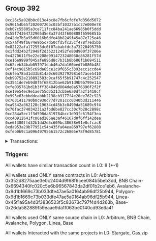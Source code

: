 ## Group 392

```0x54384529ae0ec9b4c3d2bb90267d5027e34834af
0xc26c5a920b0c013e4bc8e7fb6cfdfe7d356d5072
0x96154b65f20200726bc03bf10327b1c27e000e78
0xb07c55805a3ce711fcc84ba241ae66985b0f5ddd
0x55f74364732965d5e8a37d43f600888f6596851b
0x42de7b5a95d6016b6dfe48b8249f45a87e725e46
0x57af49fb674e9b5c7d50cfd5fc25cf478f7ed5bb
0x82122afa172553dc6f07ababfdc3a73220495750
0x1fdd24b2f2948f2d352212452fe80d900f37206e
0x4270611f5e22e208e9914723248030c86281f57d
0xe16e9999f045afe896d8c7b31b8b686f1b694511
0x62ceb34bab057971dab46a2da160bed7b880b48f
0xf14c9815b5c69da65ce1c9f655c3393ecc1ccde4
0x6fea78ad1d33b814a0c60392792981d47ace5410
0xb99752e210892503c9caf65f5b91747c4c252547
0x3541de7eb9d8f5f68812bae62b91d9b9b799e11a
0xfe035761bd1b3ff384849d804de0a576396f2f2f
0xe19e54ec9e1ae755d35313cb5e6a0dfa2f1410cf
0x993e63ebbddeabbb2138cb9177f4e20ee762c923
0x7631411790b0c930d77d7201ccc0340b3d211446
0xa9542a362128c19634cd45b3c0490da51689c9f4
0x70fac374034231a2fbd6be827cc30c7b28c2898c
0xc284a5ec1f3d598da819784bcc1d93fc6154f3ea
0xc40912641fc06ad285ae3af46167d0f6ff142dea
0xe6f380ffd32b1dd2d5c609bc30638e91e8cfcac8
0xda953a29b77951c54b435fa04ea869797ef62808
0xfeb0b9c1a09649795661572c26805e78f9d85781
```
<details>
<summary>Transactions:</summary>

Hashes: 

Wallet: 0x54384529ae0ec9b4c3d2bb90267d5027e34834af

       Hash: 0x86e665d3bc467edf09474044da07905a9f2ca7e0263d624dba421c78449d053e
         - source chain: Arbitrum
         - destination chain: BNB Chain
         - project: Stargate
         - contract: 0x352d8275aae3e0c2404d9f68f6cee084b5beb3dd
         - value USD: 30.433326302
       Hash: 0xde14d4640192e6b3bdfd7ef62c4b3ce2295a102c4d4dc2fca084c84cd637be7c
         - source chain: BNB Chain
         - destination chain: Base
         - project: Stargate
         - contract: 0x6694340fc020c5e6b96567843da2df01b2ce1eb6
         - value USD: 30.090834032
       Hash: 0x66dc6415da03133163b0bf4d320a9e6ef465ec35ba779b602e8a6700de7ff0f1
         - source chain: Arbitrum
         - destination chain: BNB Chain
         - project: Stargate
         - contract: 0x352d8275aae3e0c2404d9f68f6cee084b5beb3dd
         - value USD: 248.759729398
       Hash: 0xa2aa2adc8d97ea9483942d84b6b500e37d6ffad4669aed0d17aec0a766f1f58c
         - source chain: BNB Chain
         - destination chain: Avalanche
         - project: Stargate
         - contract: 0x6694340fc020c5e6b96567843da2df01b2ce1eb6
         - value USD: 246.710455315
       Hash: 0xf164ce79cac342d879e8be00916c68bf914ab20ec86fa9f20fb053c2c6608433
         - source chain: Avalanche
         - destination chain: Polygon
         - project: Stargate
         - contract: 0x9d1b1669c73b033dfe47ae5a0164ab96df25b944
         - value USD: 245.677678096
       Hash: 0x1d7748d558061cac675d3fcbf4a04f07d2b4c1ae7ac2e12918054e319b74bc1a
         - source chain: Polygon
         - destination chain: Base
         - project: Stargate
         - contract: 0x9d1b1669c73b033dfe47ae5a0164ab96df25b944
         - value USD: 244.603470492
       Hash: 0xff7d148e82481dd6275c05f44144d3237e428c0a7cc571416a748320b14104ee
         - source chain: Linea
         - destination chain: Base
         - project: Stargate
         - contract: 0x45f1a95a4d3f3836523f5c83673c797f4d4d263b
         - value USD: 42.625112717
       Hash: 0x5758dc366fe893ffb8f251d80d1eda7eedd2ede11176ccf4384e0ae06c95bfb7
         - source chain: Base
         - destination chain: Kava
         - project: Gas.zip
         - contract: 0x26da582889f59eaae9da1f063be0140cd93e6a4f
         - value USD: 4.130767954e-08
Wallet: 0xc26c5a920b0c013e4bc8e7fb6cfdfe7d356d5072

       Hash:0xe62745dbd749d94fa0e9b1bb64a5b4254ac41ac205c532ba3767ab8999eb235b
         - source chain: Arbitrum
         - destination chain: BNB Chain
         - project: Stargate
         - contract: 0x352d8275aae3e0c2404d9f68f6cee084b5beb3dd
         - value USD: 31.181020822
       Hash:0x05fa6ba87da093d20d3cb46b49eff2e2f314b8861e8fa2bef48f8fd40b838f2f
         - source chain: BNB Chain
         - destination chain: Base
         - project: Stargate
         - contract: 0x6694340fc020c5e6b96567843da2df01b2ce1eb6
         - value USD: 30.762496079
       Hash:0x1d6d0c4b9d907295d8f998c129b4b4852079d849a7b1dc7d106ffbfe5e428e39
         - source chain: Arbitrum
         - destination chain: BNB Chain
         - project: Stargate
         - contract: 0x352d8275aae3e0c2404d9f68f6cee084b5beb3dd
         - value USD: 273.906645021
       Hash:0x084207a0fece6be881162678f629e9964edfef172a8f8819d4a071b2cdfc2107
         - source chain: BNB Chain
         - destination chain: Avalanche
         - project: Stargate
         - contract: 0x6694340fc020c5e6b96567843da2df01b2ce1eb6
         - value USD: 271.091523841
       Hash:0x4f66e15f9696731d56de1d7fe8279e09287b6e3fe0ba9755fdca61ce5062237a
         - source chain: Avalanche
         - destination chain: Polygon
         - project: Stargate
         - contract: 0x9d1b1669c73b033dfe47ae5a0164ab96df25b944
         - value USD: 270.160767306
       Hash:0x462a0e393deff35a539e2c8b0a66c45934176858d63cd3f31229cb6c71bd99e2
         - source chain: Polygon
         - destination chain: Base
         - project: Stargate
         - contract: 0x9d1b1669c73b033dfe47ae5a0164ab96df25b944
         - value USD: 269.48263048
       Hash:0x8cf35eaa7280dfea36e9de11921b46227f5d71f2c3c273c25c093cbcaf97f5b4
         - source chain: Linea
         - destination chain: Base
         - project: Stargate
         - contract: 0x45f1a95a4d3f3836523f5c83673c797f4d4d263b
         - value USD: 45.576975026
       Hash:0xda1f109d474a9661b5a54702376840eda52dcfdc4e20fe03bc89db78a3f64b92
         - source chain: Base
         - destination chain: Base
         - project: Gas.zip
         - contract: 0x26da582889f59eaae9da1f063be0140cd93e6a4f
         - value USD: 7.292177039e-05
Wallet: 0x96154b65f20200726bc03bf10327b1c27e000e78

       Hash:0xe874a9cbe125acd035e95b3b21ba35fda6d521c7f1379ec131eb35a8df97074f
         - source chain: Arbitrum
         - destination chain: BNB Chain
         - project: Stargate
         - contract: 0x352d8275aae3e0c2404d9f68f6cee084b5beb3dd
         - value USD: 30.788724761
       Hash:0x8d777dd31048db7a22fcf325a97590e275881b34d64e29830bd00c2a16be2d0c
         - source chain: BNB Chain
         - destination chain: Base
         - project: Stargate
         - contract: 0x6694340fc020c5e6b96567843da2df01b2ce1eb6
         - value USD: 30.728123278
       Hash:0xfe8777b9b015ab2e28c65b6b45ab3c3cc1ab228abda05d0be4f7601266dd75fd
         - source chain: Arbitrum
         - destination chain: BNB Chain
         - project: Stargate
         - contract: 0x352d8275aae3e0c2404d9f68f6cee084b5beb3dd
         - value USD: 253.979335194
       Hash:0xc0b1c415b807c30a0f75934065444ee419a0d9eb780a23b5278fcdbf812fa7e1
         - source chain: BNB Chain
         - destination chain: Avalanche
         - project: Stargate
         - contract: 0x6694340fc020c5e6b96567843da2df01b2ce1eb6
         - value USD: 251.077167936
       Hash:0x3d4e6bc47cfa54dcb358874eed26419a94abafad0aad5091c7025a4be46ade5d
         - source chain: Avalanche
         - destination chain: Polygon
         - project: Stargate
         - contract: 0x9d1b1669c73b033dfe47ae5a0164ab96df25b944
         - value USD: 249.909553769
       Hash:0x7209c28c557cee590a07589fce5713cfde6ffac8eca7a8fb50484bf4b3d47c65
         - source chain: Polygon
         - destination chain: Base
         - project: Stargate
         - contract: 0x9d1b1669c73b033dfe47ae5a0164ab96df25b944
         - value USD: 248.924876899
       Hash:0xdac1bbed678694e7681067e97c6e9c73fb916b8a59185da0236e3e1423c22013
         - source chain: Linea
         - destination chain: Base
         - project: Stargate
         - contract: 0x45f1a95a4d3f3836523f5c83673c797f4d4d263b
         - value USD: 43.342973028
       Hash:0xd230b6ac800c1ccc42b012219f5c559d1139e9d44f6789e2471e692b86733d1b
         - source chain: Base
         - destination chain: Metis
         - project: Gas.zip
         - contract: 0x26da582889f59eaae9da1f063be0140cd93e6a4f
         - value USD: 1.55942503e-06
Wallet: 0xb07c55805a3ce711fcc84ba241ae66985b0f5ddd

       Hash:0x049d3eceed0494f3beed2c58cba555a7ef3036c3cc2aaa4ca968f9c739f23875
         - source chain: Arbitrum
         - destination chain: BNB Chain
         - project: Stargate
         - contract: 0x352d8275aae3e0c2404d9f68f6cee084b5beb3dd
         - value USD: 32.009387251
       Hash:0x56130ecff1877d0866ddec89601bcd09e1c6f534b250ea6b0a3cabd1c91f69a8
         - source chain: BNB Chain
         - destination chain: Base
         - project: Stargate
         - contract: 0x6694340fc020c5e6b96567843da2df01b2ce1eb6
         - value USD: 34.353927565
       Hash:0xdfaa73b9ba9cb9fc3bd959a9124f463f72af74fdd3dd75cfa85e0819c19e51dc
         - source chain: Arbitrum
         - destination chain: BNB Chain
         - project: Stargate
         - contract: 0x352d8275aae3e0c2404d9f68f6cee084b5beb3dd
         - value USD: 263.698385783
       Hash:0xb31e51323b6c14a04d84fbe4a81cf2b7f99e920aaa29e89c0395b21f17054fe2
         - source chain: BNB Chain
         - destination chain: Avalanche
         - project: Stargate
         - contract: 0x6694340fc020c5e6b96567843da2df01b2ce1eb6
         - value USD: 260.877986175
       Hash:0x7adcaf5b78aa654a9998df98ed79264f7cc36a86414a1c3f86b86a3c278d61c2
         - source chain: Avalanche
         - destination chain: Polygon
         - project: Stargate
         - contract: 0x9d1b1669c73b033dfe47ae5a0164ab96df25b944
         - value USD: 260.021940596
       Hash:0x2f76f07ca22f1c1e9d7e62017c09f37bda1b1994e959f2566937edde49a8d9e3
         - source chain: Polygon
         - destination chain: Base
         - project: Stargate
         - contract: 0x9d1b1669c73b033dfe47ae5a0164ab96df25b944
         - value USD: 259.532999605
       Hash:0x93583e615c7f15c25d8a7433831e0764ddaa4abbdbe491251d41b17d09570caf
         - source chain: Linea
         - destination chain: Base
         - project: Stargate
         - contract: 0x45f1a95a4d3f3836523f5c83673c797f4d4d263b
         - value USD: 45.761374279
       Hash:0x006f8d77701e5ab6685a86fdaccb586c4fcd7fe579b13cbe043ef4d730608dc7
         - source chain: Base
         - destination chain: Metis
         - project: Gas.zip
         - contract: 0x26da582889f59eaae9da1f063be0140cd93e6a4f
         - value USD: 9.141457072e-07
Wallet: 0x55f74364732965d5e8a37d43f600888f6596851b

       Hash:0x724cc3538559036356faf53a5fb45becd354945b93498947b4dd67e1eb51a2d6
         - source chain: Arbitrum
         - destination chain: BNB Chain
         - project: Stargate
         - contract: 0x352d8275aae3e0c2404d9f68f6cee084b5beb3dd
         - value USD: 29.416618833
       Hash:0xfb063f1507d9e53a304880fd70a6d3c05d6a073c91b5e5f7ef5623f9263429a3
         - source chain: BNB Chain
         - destination chain: Base
         - project: Stargate
         - contract: 0x6694340fc020c5e6b96567843da2df01b2ce1eb6
         - value USD: 29.001445728
       Hash:0x4046b17b0fe41ef9f095aa05f7f38c216d0117c8a6419f366270690d3699b670
         - source chain: Arbitrum
         - destination chain: BNB Chain
         - project: Stargate
         - contract: 0x352d8275aae3e0c2404d9f68f6cee084b5beb3dd
         - value USD: 249.487823769
       Hash:0xf6f90087bb85241996835917a533449634d6211724222283af1c27f79bf29244
         - source chain: BNB Chain
         - destination chain: Avalanche
         - project: Stargate
         - contract: 0x6694340fc020c5e6b96567843da2df01b2ce1eb6
         - value USD: 246.146293942
       Hash:0xfc9d675f6a7198bd6e16cbfe6ac1bafb7a988fa81595235aa14aa1b52bf7b655
         - source chain: Avalanche
         - destination chain: Polygon
         - project: Stargate
         - contract: 0x9d1b1669c73b033dfe47ae5a0164ab96df25b944
         - value USD: 245.448833011
       Hash:0x522d7e90e39e84a74c837b4ba9aecb2e6b9954022e9189cf552740753205cb78
         - source chain: Polygon
         - destination chain: Base
         - project: Stargate
         - contract: 0x9d1b1669c73b033dfe47ae5a0164ab96df25b944
         - value USD: 245.196003924
       Hash:0xa3c5a7940a9408474f7401f407931ae99381ffdebd7788d53fec8a2dc45e6da3
         - source chain: Linea
         - destination chain: Base
         - project: Stargate
         - contract: 0x45f1a95a4d3f3836523f5c83673c797f4d4d263b
         - value USD: 39.817828882
       Hash:0xd03c6a6c79cbe0e0fc84e4036bb7b2e611d4ad4be16a7319215afb13687c637f
         - source chain: Base
         - destination chain: Zora
         - project: Gas.zip
         - contract: 0x26da582889f59eaae9da1f063be0140cd93e6a4f
         - value USD: 0.000143631501
Wallet: 0x42de7b5a95d6016b6dfe48b8249f45a87e725e46

       Hash:0x28bc956b4c3ee1f338d39a068efe0c268cdf05951b5d1dd7d077d2bc70f96242
         - source chain: Arbitrum
         - destination chain: BNB Chain
         - project: Stargate
         - contract: 0x352d8275aae3e0c2404d9f68f6cee084b5beb3dd
         - value USD: 30.324478079
       Hash:0x8a126aedc40d890d6269f773ebb1c3de87bf91a6451498fe069cd307d0122ee5
         - source chain: BNB Chain
         - destination chain: Base
         - project: Stargate
         - contract: 0x6694340fc020c5e6b96567843da2df01b2ce1eb6
         - value USD: 29.979005893
       Hash:0x1f786fe79289d2e55f3f5d77b017d7180fb699b23f77fa5b4df8de0c80204e39
         - source chain: Arbitrum
         - destination chain: BNB Chain
         - project: Stargate
         - contract: 0x352d8275aae3e0c2404d9f68f6cee084b5beb3dd
         - value USD: 248.734297837
       Hash:0x7bb492e00b34087e068b880a99b5cf56b11b9e9d9feaafa4128d598f06266006
         - source chain: BNB Chain
         - destination chain: Avalanche
         - project: Stargate
         - contract: 0x6694340fc020c5e6b96567843da2df01b2ce1eb6
         - value USD: 245.617287539
       Hash:0x848fe2b98b9854b126c5d243ba8f203e61bab8e04f8c3cf034a15c48cb469a2c
         - source chain: Avalanche
         - destination chain: Polygon
         - project: Stargate
         - contract: 0x9d1b1669c73b033dfe47ae5a0164ab96df25b944
         - value USD: 244.541006068
       Hash:0xae933c138858ba8f147646b5df10adeff6048068a37055c916044df95fbd05b4
         - source chain: Polygon
         - destination chain: Base
         - project: Stargate
         - contract: 0x9d1b1669c73b033dfe47ae5a0164ab96df25b944
         - value USD: 243.390621248
       Hash:0x808cea00b72fa3a0170a5d3dc17561cbb48196dd38a06b7ef634ff01a04a5348
         - source chain: Linea
         - destination chain: Base
         - project: Stargate
         - contract: 0x45f1a95a4d3f3836523f5c83673c797f4d4d263b
         - value USD: 42.035384641
       Hash:0xd143ab5bd88c999d486370b1bdfe398fdb3c5741dbb14ca2b3246d48ecd8bb4d
         - source chain: Base
         - destination chain: Metis
         - project: Gas.zip
         - contract: 0x26da582889f59eaae9da1f063be0140cd93e6a4f
         - value USD: 1.962724607e-06
Wallet: 0x57af49fb674e9b5c7d50cfd5fc25cf478f7ed5bb

       Hash:0x6556a3db226f2c3a5899b3ee32e5c550d05f919105167500395674058c5da95d
         - source chain: Arbitrum
         - destination chain: BNB Chain
         - project: Stargate
         - contract: 0x352d8275aae3e0c2404d9f68f6cee084b5beb3dd
         - value USD: 30.066695487
       Hash:0x068391a300567ee9d5aca030d96f6816b799b3a452da9b2735c9d62ad2adeae8
         - source chain: BNB Chain
         - destination chain: Base
         - project: Stargate
         - contract: 0x6694340fc020c5e6b96567843da2df01b2ce1eb6
         - value USD: 29.496221195
       Hash:0x294744159479b45bbab7301cf0f5ac232974304e003e64625ae027e81066a786
         - source chain: Arbitrum
         - destination chain: BNB Chain
         - project: Stargate
         - contract: 0x352d8275aae3e0c2404d9f68f6cee084b5beb3dd
         - value USD: 275.676828559
       Hash:0xb892393211b5e5793f1331216f0826dfa44d76053991ef1cb8b074ce539b8bf6
         - source chain: BNB Chain
         - destination chain: Avalanche
         - project: Stargate
         - contract: 0x6694340fc020c5e6b96567843da2df01b2ce1eb6
         - value USD: 272.738795858
       Hash:0xe856d268c94136ac3ce1aa704279ff6ea99019c0b4b9880cf50e9d4b40711d20
         - source chain: Avalanche
         - destination chain: Polygon
         - project: Stargate
         - contract: 0x9d1b1669c73b033dfe47ae5a0164ab96df25b944
         - value USD: 271.40384964
       Hash:0x3e1c6f36ae5ac9bd2c67e7b499c6fcdfbdbefb43d6ce5ccccf166c5cc645f254
         - source chain: Polygon
         - destination chain: Base
         - project: Stargate
         - contract: 0x9d1b1669c73b033dfe47ae5a0164ab96df25b944
         - value USD: 270.776526504
       Hash:0xb145d372f07f49b56c78615add5eafbf1ec9bf230dbf3a381e631477cbec3bbb
         - source chain: Linea
         - destination chain: Base
         - project: Stargate
         - contract: 0x45f1a95a4d3f3836523f5c83673c797f4d4d263b
         - value USD: 44.269292014
       Hash:0x16f788812976a94b18b5dae3b6a242007e0cb7d43c210a9fc06911f543d3b7a8
         - source chain: Base
         - destination chain: Scroll
         - project: Gas.zip
         - contract: 0x26da582889f59eaae9da1f063be0140cd93e6a4f
         - value USD: 5.407303569e-05
Wallet: 0x82122afa172553dc6f07ababfdc3a73220495750

       Hash:0xc64f014d8c4d61a6cd9f815103c6e4411ce65ccd31c507b48ce0684385e2c8cc
         - source chain: Arbitrum
         - destination chain: BNB Chain
         - project: Stargate
         - contract: 0x352d8275aae3e0c2404d9f68f6cee084b5beb3dd
         - value USD: 29.045494478
       Hash:0xc4e0eda8cfebe2159aec4727f5e4d02708a97f53408db7477eb0e67ffbdc1392
         - source chain: BNB Chain
         - destination chain: Base
         - project: Stargate
         - contract: 0x6694340fc020c5e6b96567843da2df01b2ce1eb6
         - value USD: 28.762770733
       Hash:0x35f682ddd19da07b7d64afb4f476272daa28ebcb9bd5138dd631cb644b13c962
         - source chain: Arbitrum
         - destination chain: BNB Chain
         - project: Stargate
         - contract: 0x352d8275aae3e0c2404d9f68f6cee084b5beb3dd
         - value USD: 276.440250207
       Hash:0x273f6cb821fe2c30a5b798bccc622aa37e6f7e4427cf79d40badbd73b105bb78
         - source chain: BNB Chain
         - destination chain: Avalanche
         - project: Stargate
         - contract: 0x6694340fc020c5e6b96567843da2df01b2ce1eb6
         - value USD: 273.520615471
       Hash:0xd1799b1738a02ea583369e4b8cac1380a6216aca7d5ec1efc98cf230e812369c
         - source chain: Avalanche
         - destination chain: Polygon
         - project: Stargate
         - contract: 0x9d1b1669c73b033dfe47ae5a0164ab96df25b944
         - value USD: 272.71276927
       Hash:0xdfec4af1bc829c4d55ddac1150a85a86ed9c4d825290df12d87e2e65699a0580
         - source chain: Polygon
         - destination chain: Base
         - project: Stargate
         - contract: 0x9d1b1669c73b033dfe47ae5a0164ab96df25b944
         - value USD: 271.638570433
       Hash:0x5e4501cfb729961a77bcff390aef306eaffdd6140d58f5e5c51553cc2904cc90
         - source chain: Linea
         - destination chain: Base
         - project: Stargate
         - contract: 0x45f1a95a4d3f3836523f5c83673c797f4d4d263b
         - value USD: 40.84877236
       Hash:0xe876e6194feb8d1ef4f23400d1be704a9ca5c5ebe052ab3aa89821e90f3562a5
         - source chain: Base
         - destination chain: Linea
         - project: Gas.zip
         - contract: 0x26da582889f59eaae9da1f063be0140cd93e6a4f
         - value USD: 0.000112836163
Wallet: 0x1fdd24b2f2948f2d352212452fe80d900f37206e

       Hash:0x103a0fb8902c4f6b27f90c7e87ea2ce1b06764982198232a19185738e76b6594
         - source chain: Arbitrum
         - destination chain: BNB Chain
         - project: Stargate
         - contract: 0x352d8275aae3e0c2404d9f68f6cee084b5beb3dd
         - value USD: 32.145872202
       Hash:0x75b771f8a4c35a8957dbd743b68e5b38377950fbfb442cfae3ca4217a12c4d0b
         - source chain: BNB Chain
         - destination chain: Base
         - project: Stargate
         - contract: 0x6694340fc020c5e6b96567843da2df01b2ce1eb6
         - value USD: 31.508022335
       Hash:0xdf597e731693f5c6ef92fd156515499b603ae0e2407835276c4bfb0e3b87dc34
         - source chain: Arbitrum
         - destination chain: BNB Chain
         - project: Stargate
         - contract: 0x352d8275aae3e0c2404d9f68f6cee084b5beb3dd
         - value USD: 270.306426807
       Hash:0xd22ddc80f822ad9896b86fb5bb0b2375bc4cac58b5ba0d3897ed4eaa62bd1e01
         - source chain: BNB Chain
         - destination chain: Avalanche
         - project: Stargate
         - contract: 0x6694340fc020c5e6b96567843da2df01b2ce1eb6
         - value USD: 266.847851615
       Hash:0xd364d89f5f01104e2c07d30d8819c1a4105800de65435249df60cbcae8a999b4
         - source chain: Avalanche
         - destination chain: Polygon
         - project: Stargate
         - contract: 0x9d1b1669c73b033dfe47ae5a0164ab96df25b944
         - value USD: 265.480486262
       Hash:0xc44785b77187a580de5a4e93eeb91de65e996156ce9cd33932f445df7afcff56
         - source chain: Polygon
         - destination chain: Base
         - project: Stargate
         - contract: 0x9d1b1669c73b033dfe47ae5a0164ab96df25b944
         - value USD: 264.136024418
       Hash:0x37f04c4857ed31882c98de35c774cbfe89cb3e0657eb8adda47886c18b60752b
         - source chain: Linea
         - destination chain: Base
         - project: Stargate
         - contract: 0x45f1a95a4d3f3836523f5c83673c797f4d4d263b
         - value USD: 42.287332993
       Hash:0xc805e7e32a02cbf4c9f82f2972a5c15c3aee171de97d5b16c456af193e7ddea8
         - source chain: Base
         - destination chain: Base
         - project: Gas.zip
         - contract: 0x26da582889f59eaae9da1f063be0140cd93e6a4f
         - value USD: 0.0001402519363
Wallet: 0x4270611f5e22e208e9914723248030c86281f57d

       Hash:0xf3141edd8ad9d59470a7dfdd99284d0bc2c7d16b5d85bb46e7e7cbd6e9136a9b
         - source chain: Arbitrum
         - destination chain: BNB Chain
         - project: Stargate
         - contract: 0x352d8275aae3e0c2404d9f68f6cee084b5beb3dd
         - value USD: 29.151496891
       Hash:0x65ce5b9e0177741f835cd83a2c40365bf3f2c819da72970a7eb09104877874f6
         - source chain: BNB Chain
         - destination chain: Base
         - project: Stargate
         - contract: 0x6694340fc020c5e6b96567843da2df01b2ce1eb6
         - value USD: 28.891994337
       Hash:0xf345d955dccd9961a8e5730fbcbb3806b812798735b0b1c11ce9f69b7a54e17b
         - source chain: Arbitrum
         - destination chain: BNB Chain
         - project: Stargate
         - contract: 0x352d8275aae3e0c2404d9f68f6cee084b5beb3dd
         - value USD: 254.598329772
       Hash:0x5f3a80d92af428523b73dd63fb790a68623d117c0d8387d5c75214f56a26b24b
         - source chain: BNB Chain
         - destination chain: Avalanche
         - project: Stargate
         - contract: 0x6694340fc020c5e6b96567843da2df01b2ce1eb6
         - value USD: 251.299009815
       Hash:0xf71b3e0318c55c1f82ea270c3b3ca9d5ebca1e8643db233ba1f493c84f2d6916
         - source chain: Avalanche
         - destination chain: Polygon
         - project: Stargate
         - contract: 0x9d1b1669c73b033dfe47ae5a0164ab96df25b944
         - value USD: 249.668624851
       Hash:0xb74c8e50fb2e48834e1bb24ccd281fc7c4cf4587187d23272e38eaeb86ba4a96
         - source chain: Polygon
         - destination chain: Base
         - project: Stargate
         - contract: 0x9d1b1669c73b033dfe47ae5a0164ab96df25b944
         - value USD: 248.477081289
       Hash:0x16b75a5a567a34ab262d604bf8589c8e5ce8b81532a1910b755e88d3619e427b
         - source chain: Linea
         - destination chain: Base
         - project: Stargate
         - contract: 0x45f1a95a4d3f3836523f5c83673c797f4d4d263b
         - value USD: 41.676762864
       Hash:0x3f9b0cf1e5529d31950972534b5fd2b5834591bd1a17ea9912d78b321257d372
         - source chain: Base
         - destination chain: Arbitrum
         - project: Gas.zip
         - contract: 0x26da582889f59eaae9da1f063be0140cd93e6a4f
         - value USD: 0.0001335058505
Wallet: 0xe16e9999f045afe896d8c7b31b8b686f1b694511

       Hash:0xc51fef29241f6f3524ac3e23ed77733ba0b0675745acaa28af967ac48f849c94
         - source chain: Arbitrum
         - destination chain: BNB Chain
         - project: Stargate
         - contract: 0x352d8275aae3e0c2404d9f68f6cee084b5beb3dd
         - value USD: 31.095899337
       Hash:0xaceb4e9a8d83a6d653a76340f7b7d8b2d5cf905df260ed38a979c2e886fd3a75
         - source chain: BNB Chain
         - destination chain: Base
         - project: Stargate
         - contract: 0x6694340fc020c5e6b96567843da2df01b2ce1eb6
         - value USD: 30.94546357
       Hash:0x58127a094aa7de24a169a73be403575de34d0e56f55f123a01e1a9ef6bb9b385
         - source chain: Arbitrum
         - destination chain: BNB Chain
         - project: Stargate
         - contract: 0x352d8275aae3e0c2404d9f68f6cee084b5beb3dd
         - value USD: 263.150207704
       Hash:0x2f7ff5587bc570e7cb02b88b2ddb26c1ba6c81bdb9b9fa93d07847525c09a06e
         - source chain: BNB Chain
         - destination chain: Avalanche
         - project: Stargate
         - contract: 0x6694340fc020c5e6b96567843da2df01b2ce1eb6
         - value USD: 260.245440696
       Hash:0xe6fdb358749ccb23c9538a8bd28bad317c0d402dff831c757a19f522107bb043
         - source chain: Avalanche
         - destination chain: Polygon
         - project: Stargate
         - contract: 0x9d1b1669c73b033dfe47ae5a0164ab96df25b944
         - value USD: 257.790431114
       Hash:0x8b49e32d9d8b06a3f2ad6edd904d2fe1801e1969d36cc5a5a59ece246fe9f196
         - source chain: Polygon
         - destination chain: Base
         - project: Stargate
         - contract: 0x9d1b1669c73b033dfe47ae5a0164ab96df25b944
         - value USD: 257.523370724
       Hash:0xa1df74bd14e7d22c639bcb8c853b5549c968918e91b892635e1f716020613a3c
         - source chain: Linea
         - destination chain: Base
         - project: Stargate
         - contract: 0x45f1a95a4d3f3836523f5c83673c797f4d4d263b
         - value USD: 41.125381328
       Hash:0x470323765c58568447d6138754953b07612fdc8fe892a8578a245c66b14f74ad
         - source chain: Base
         - destination chain: Kava
         - project: Gas.zip
         - contract: 0x26da582889f59eaae9da1f063be0140cd93e6a4f
         - value USD: 2.328380762e-08
Wallet: 0x62ceb34bab057971dab46a2da160bed7b880b48f

       Hash:0x61b86c3a7308a10ce7e5b27c24663ef2a2644b911c89d7dd6a1a34fa4a7390ac
         - source chain: Arbitrum
         - destination chain: BNB Chain
         - project: Stargate
         - contract: 0x352d8275aae3e0c2404d9f68f6cee084b5beb3dd
         - value USD: 32.224022052
       Hash:0x9cc9fbb96c321b78035313ecfdb174ca7d3ce8f8fd613fbbfbcada54dc7ef246
         - source chain: BNB Chain
         - destination chain: Base
         - project: Stargate
         - contract: 0x6694340fc020c5e6b96567843da2df01b2ce1eb6
         - value USD: 31.831150868
       Hash:0x5d48de76ce7b53ec4e02a39b08c63b0c20e1871f05cc6e01d49f0c517ff9d3e9
         - source chain: Arbitrum
         - destination chain: BNB Chain
         - project: Stargate
         - contract: 0x352d8275aae3e0c2404d9f68f6cee084b5beb3dd
         - value USD: 262.25907544
       Hash:0x627674761f02f84eda9943536c459adea1585cb16398282b086b08fad59ab38b
         - source chain: BNB Chain
         - destination chain: Avalanche
         - project: Stargate
         - contract: 0x6694340fc020c5e6b96567843da2df01b2ce1eb6
         - value USD: 259.730590073
       Hash:0x67f27a68f29b57fbb1134882c894b2a31d5eaea17f8e3f5723cd185343be441d
         - source chain: Avalanche
         - destination chain: Polygon
         - project: Stargate
         - contract: 0x9d1b1669c73b033dfe47ae5a0164ab96df25b944
         - value USD: 256.88698466
       Hash:0x95ee3814fa137fd85175c4d2492010c50c6de37eac027ab264b153a717c99f04
         - source chain: Polygon
         - destination chain: Base
         - project: Stargate
         - contract: 0x9d1b1669c73b033dfe47ae5a0164ab96df25b944
         - value USD: 256.390723126
       Hash:0xe18575e32a3c9263377814e5d85c285ad921438005580c08768de9c0bac83329
         - source chain: Linea
         - destination chain: Base
         - project: Stargate
         - contract: 0x45f1a95a4d3f3836523f5c83673c797f4d4d263b
         - value USD: 39.827925115
       Hash:0xf814366074f2a1b686f8af9b7eb87286a7d7849d505eb5e3ac8d062bbd8576ac
         - source chain: Base
         - destination chain: Base
         - project: Gas.zip
         - contract: 0x26da582889f59eaae9da1f063be0140cd93e6a4f
         - value USD: 5.319903179e-05
Wallet: 0xf14c9815b5c69da65ce1c9f655c3393ecc1ccde4

       Hash:0x6371e6c93b9ae153a7eb2dfc965cdbc114590fc2c5fe427a7a339b162139ccb7
         - source chain: Arbitrum
         - destination chain: BNB Chain
         - project: Stargate
         - contract: 0x352d8275aae3e0c2404d9f68f6cee084b5beb3dd
         - value USD: 30.206786663
       Hash:0x3f347dd0b1e8026f62e2bdb1eb97d0799ec062c45f3e3e9096e0c35e6f21852d
         - source chain: BNB Chain
         - destination chain: Base
         - project: Stargate
         - contract: 0x6694340fc020c5e6b96567843da2df01b2ce1eb6
         - value USD: 29.915500939
       Hash:0x62d1da36494cbdd69dd2bb1ccfab02713f2c87059f920946d02fc4c12f0d683a
         - source chain: Arbitrum
         - destination chain: BNB Chain
         - project: Stargate
         - contract: 0x352d8275aae3e0c2404d9f68f6cee084b5beb3dd
         - value USD: 270.892519303
       Hash:0x6e8afa99dd4698d7586383e8166dbca4f7f252692775db506da8759858d7167f
         - source chain: BNB Chain
         - destination chain: Avalanche
         - project: Stargate
         - contract: 0x6694340fc020c5e6b96567843da2df01b2ce1eb6
         - value USD: 268.57914639
       Hash:0xce78168c8e15c506a046989276f8d855000b5d2846c4828fb97a6d814f742b7a
         - source chain: Avalanche
         - destination chain: Polygon
         - project: Stargate
         - contract: 0x9d1b1669c73b033dfe47ae5a0164ab96df25b944
         - value USD: 265.239597331
       Hash:0xccc3a51755562b9fe270714d0ad1eb02dc8c881c37941b85e54a257daf09a245
         - source chain: Polygon
         - destination chain: Base
         - project: Stargate
         - contract: 0x9d1b1669c73b033dfe47ae5a0164ab96df25b944
         - value USD: 264.203911123
       Hash:0xd9fe08f1a1feacba79d2af734a21ff1154c4036b95359c57a54e8d54f0a5f1a5
         - source chain: Linea
         - destination chain: Base
         - project: Stargate
         - contract: 0x45f1a95a4d3f3836523f5c83673c797f4d4d263b
         - value USD: 40.902213603
       Hash:0xce9e641ee1f2e46685bbbba1efac33253daeacddc2943f83ace0dcced8c4620c
         - source chain: Base
         - destination chain: Metis
         - project: Gas.zip
         - contract: 0x26da582889f59eaae9da1f063be0140cd93e6a4f
         - value USD: 2.767112705e-06
Wallet: 0x6fea78ad1d33b814a0c60392792981d47ace5410

       Hash:0xce395deb726b38bc5c6920504b04c34fed40bd1df91735a8527f415870e3fd03
         - source chain: Arbitrum
         - destination chain: BNB Chain
         - project: Stargate
         - contract: 0x352d8275aae3e0c2404d9f68f6cee084b5beb3dd
         - value USD: 30.276139284
       Hash:0xbbf7218e3259f5018c005995380000442f662fdac41880dd7ee80f03bddd9bc7
         - source chain: BNB Chain
         - destination chain: Base
         - project: Stargate
         - contract: 0x6694340fc020c5e6b96567843da2df01b2ce1eb6
         - value USD: 29.826784063
       Hash:0x306c8a32f36f7c19dc42121d35ef0a4f0718b89fd3a3f58ce7de062abb36de7a
         - source chain: Arbitrum
         - destination chain: BNB Chain
         - project: Stargate
         - contract: 0x352d8275aae3e0c2404d9f68f6cee084b5beb3dd
         - value USD: 270.76365007
       Hash:0x91ef899f7db5df61d1f6e9bc87e24c3ef55b6dfb9d873d6d904b42de4ef80a1a
         - source chain: BNB Chain
         - destination chain: Avalanche
         - project: Stargate
         - contract: 0x6694340fc020c5e6b96567843da2df01b2ce1eb6
         - value USD: 268.338938094
       Hash:0xf9a09482381757ef1e0c3e5bf13eed89e126c42419be02587aadfca32ef048d7
         - source chain: Avalanche
         - destination chain: Polygon
         - project: Stargate
         - contract: 0x9d1b1669c73b033dfe47ae5a0164ab96df25b944
         - value USD: 266.453908586
       Hash:0x0a9afafd1078a85d7196c8533dfdcbc63b27afd72a41273dfe33dcc0361367c1
         - source chain: Polygon
         - destination chain: Base
         - project: Stargate
         - contract: 0x9d1b1669c73b033dfe47ae5a0164ab96df25b944
         - value USD: 265.112034317
       Hash:0xc32315a43724882f2fa4a9f0cd4653acc4b0ac426985e9bb15cc8d128faf065a
         - source chain: Linea
         - destination chain: Base
         - project: Stargate
         - contract: 0x45f1a95a4d3f3836523f5c83673c797f4d4d263b
         - value USD: 41.48231893
       Hash:0x9f202de6c56ff00ff0c2e4c0ac293d3cac8e56b6d35e7e2781e602e121d47c84
         - source chain: Base
         - destination chain: Base
         - project: Gas.zip
         - contract: 0x26da582889f59eaae9da1f063be0140cd93e6a4f
         - value USD: 0.0001263900564
Wallet: 0xb99752e210892503c9caf65f5b91747c4c252547

       Hash:0x2527aaf0fc5c772cd3fa031b65c0cb16a79a73c0de12a6dd570e19b40e20a6b8
         - source chain: Arbitrum
         - destination chain: BNB Chain
         - project: Stargate
         - contract: 0x352d8275aae3e0c2404d9f68f6cee084b5beb3dd
         - value USD: 28.321466742
       Hash:0x42d3c07eaf517a267ff133a95fe2e17dbe4cc75641016fdf3bc0bd7488d7dee3
         - source chain: BNB Chain
         - destination chain: Base
         - project: Stargate
         - contract: 0x6694340fc020c5e6b96567843da2df01b2ce1eb6
         - value USD: 27.744458762
       Hash:0x8b6fc18dd144c03e071dbb3048974b43a6bd613d8166c625e7c7c7c9c341b9e4
         - source chain: Arbitrum
         - destination chain: BNB Chain
         - project: Stargate
         - contract: 0x352d8275aae3e0c2404d9f68f6cee084b5beb3dd
         - value USD: 251.307106013
       Hash:0xd9705954b8c5b4844877c88ea3b357c36f390a39df02147e6338a37f5c17e6b3
         - source chain: BNB Chain
         - destination chain: Avalanche
         - project: Stargate
         - contract: 0x6694340fc020c5e6b96567843da2df01b2ce1eb6
         - value USD: 248.752664292
       Hash:0x47480ab3b8602786a9b7a7955d29fb564145ac3f4ad5961dd037b25aab47e6e2
         - source chain: Avalanche
         - destination chain: Polygon
         - project: Stargate
         - contract: 0x9d1b1669c73b033dfe47ae5a0164ab96df25b944
         - value USD: 245.952817216
       Hash:0x27555f2fd55babffe64ccf0f4229b75b7491d09ad62b584c83afd9dea890896e
         - source chain: Polygon
         - destination chain: Base
         - project: Stargate
         - contract: 0x9d1b1669c73b033dfe47ae5a0164ab96df25b944
         - value USD: 244.65546169
       Hash:0xae557838595728a9b6d6d7630542c980da25ca28e81d5ed2ba919946ae070015
         - source chain: Linea
         - destination chain: Base
         - project: Stargate
         - contract: 0x45f1a95a4d3f3836523f5c83673c797f4d4d263b
         - value USD: 42.087507595
       Hash:0xddb04a44240fd1973ec3311dcf308c5ed593a960ac2e37841c8002fe9dbb7ef0
         - source chain: Base
         - destination chain: Linea
         - project: Gas.zip
         - contract: 0x26da582889f59eaae9da1f063be0140cd93e6a4f
         - value USD: 6.106805672e-05
Wallet: 0x3541de7eb9d8f5f68812bae62b91d9b9b799e11a

       Hash:0x186e3eb051a9416d2fc0e13c202af370840a785248c10dd6a0bfddbcf4909ce9
         - source chain: Arbitrum
         - destination chain: BNB Chain
         - project: Stargate
         - contract: 0x352d8275aae3e0c2404d9f68f6cee084b5beb3dd
         - value USD: 31.170454954
       Hash:0xde02c99648ca2f027c1c850fd71f00dbcbba77a37984e76f73f6d87d5e683a3b
         - source chain: BNB Chain
         - destination chain: Base
         - project: Stargate
         - contract: 0x6694340fc020c5e6b96567843da2df01b2ce1eb6
         - value USD: 30.872627684
       Hash:0xf473548c5ad4b13bef33d5b9410715235d0e4f40d9303025a00058f384fd60e7
         - source chain: Arbitrum
         - destination chain: BNB Chain
         - project: Stargate
         - contract: 0x352d8275aae3e0c2404d9f68f6cee084b5beb3dd
         - value USD: 276.624730984
       Hash:0x815acba16437ff355810178e0ae90c66d24dc63220e125a16eac31e607d852ff
         - source chain: BNB Chain
         - destination chain: Avalanche
         - project: Stargate
         - contract: 0x6694340fc020c5e6b96567843da2df01b2ce1eb6
         - value USD: 274.361488993
       Hash:0x3ded52fa5bed74a2d756b5c8d5b11aba459e3d23227a499c84dda143a8f73a77
         - source chain: Avalanche
         - destination chain: Polygon
         - project: Stargate
         - contract: 0x9d1b1669c73b033dfe47ae5a0164ab96df25b944
         - value USD: 271.699120818
       Hash:0xa8e9983133415d844d4ac9a98fabd7cba7920c6d824b32eb79b99dfa47f32246
         - source chain: Polygon
         - destination chain: Base
         - project: Stargate
         - contract: 0x9d1b1669c73b033dfe47ae5a0164ab96df25b944
         - value USD: 269.949181047
       Hash:0xc18a7bcd2bafee3dfd9298e717da052b3148296758c3d9a32182a7bd9f21e655
         - source chain: Linea
         - destination chain: Base
         - project: Stargate
         - contract: 0x45f1a95a4d3f3836523f5c83673c797f4d4d263b
         - value USD: 42.6015519
       Hash:0xdf8e653057e4f2146a19de91971e60bb4ac106f936aed68e6951367ff94eb27b
         - source chain: Base
         - destination chain: Arbitrum
         - project: Gas.zip
         - contract: 0x26da582889f59eaae9da1f063be0140cd93e6a4f
         - value USD: 3.117395494e-05
Wallet: 0xfe035761bd1b3ff384849d804de0a576396f2f2f

       Hash:0x48210068a436efa9f7b873233aff66782c3c05726d423fa9ea37b311464f9dd3
         - source chain: Arbitrum
         - destination chain: BNB Chain
         - project: Stargate
         - contract: 0x352d8275aae3e0c2404d9f68f6cee084b5beb3dd
         - value USD: 32.189038978
       Hash:0x5e4c9000195f5c282928fb5e493473317bbe6b2fd460513cfa46d2ff9872bd75
         - source chain: BNB Chain
         - destination chain: Base
         - project: Stargate
         - contract: 0x6694340fc020c5e6b96567843da2df01b2ce1eb6
         - value USD: 31.565813494
       Hash:0x575f827c616bf8d93d72fe50f0040a6753a0c96bd16f6dd9e899182f328e626f
         - source chain: Arbitrum
         - destination chain: BNB Chain
         - project: Stargate
         - contract: 0x352d8275aae3e0c2404d9f68f6cee084b5beb3dd
         - value USD: 270.510953931
       Hash:0xab2c15af9f0f12daad45b3569e21b42313529d279d92ff6f6b5691a1bc2e1039
         - source chain: BNB Chain
         - destination chain: Avalanche
         - project: Stargate
         - contract: 0x6694340fc020c5e6b96567843da2df01b2ce1eb6
         - value USD: 267.970673836
       Hash:0x5459e5eceef7db7b745f33b057b5c0fa9e74d85b0a38ddae947c22f78d5a1243
         - source chain: Avalanche
         - destination chain: Polygon
         - project: Stargate
         - contract: 0x9d1b1669c73b033dfe47ae5a0164ab96df25b944
         - value USD: 265.161768169
       Hash:0x9484858873348d053691d1ce38ef9fbc9716a5147968c23725f2ab8404b01bf1
         - source chain: Polygon
         - destination chain: Base
         - project: Stargate
         - contract: 0x9d1b1669c73b033dfe47ae5a0164ab96df25b944
         - value USD: 263.772570108
       Hash:0x733f4516e56bc9298a2759f3a06581d32f62938ed9483c61945b4104207aaad8
         - source chain: Linea
         - destination chain: Base
         - project: Stargate
         - contract: 0x45f1a95a4d3f3836523f5c83673c797f4d4d263b
         - value USD: 45.304645489
       Hash:0x41cef4b0bfe8cdac48d7e202b2e4d8b95ee68bab4d2b6e0b83e6e2d24ed3eb67
         - source chain: Base
         - destination chain: Metis
         - project: Gas.zip
         - contract: 0x26da582889f59eaae9da1f063be0140cd93e6a4f
         - value USD: 4.411208889e-06
Wallet: 0xe19e54ec9e1ae755d35313cb5e6a0dfa2f1410cf

       Hash:0xe5f82bc25b08f56e1bc8e145c5354116f3003b594ce81963a2e2b45d7f0a75ab
         - source chain: Arbitrum
         - destination chain: BNB Chain
         - project: Stargate
         - contract: 0x352d8275aae3e0c2404d9f68f6cee084b5beb3dd
         - value USD: 30.853240105
       Hash:0x62cf40f4f59387ae54d3b8b8d87350cc0e7aabaffc8ce7ebaf1bc8b0f00a3479
         - source chain: BNB Chain
         - destination chain: Base
         - project: Stargate
         - contract: 0x6694340fc020c5e6b96567843da2df01b2ce1eb6
         - value USD: 30.187095279
       Hash:0x08261404b9f25960d2d898ebbbf4c2affcb5826b19490571a9d6ef2671377b24
         - source chain: Arbitrum
         - destination chain: BNB Chain
         - project: Stargate
         - contract: 0x352d8275aae3e0c2404d9f68f6cee084b5beb3dd
         - value USD: 271.057531542
       Hash:0x0aa56bf58938df2f8b0ef5bd689d47952968a0bb3b33e0e8402681c9018d64d2
         - source chain: BNB Chain
         - destination chain: Avalanche
         - project: Stargate
         - contract: 0x6694340fc020c5e6b96567843da2df01b2ce1eb6
         - value USD: 269.066782359
       Hash:0xc7ac032e968d1f312ba508d6a99fcac06f37fbd705d8dfbcabf3468318e73cd8
         - source chain: Avalanche
         - destination chain: Polygon
         - project: Stargate
         - contract: 0x9d1b1669c73b033dfe47ae5a0164ab96df25b944
         - value USD: 266.490513963
       Hash:0xf680768617b0074c1f54e512d19aece732868d5ac086ff4e57aad42908d33219
         - source chain: Polygon
         - destination chain: Base
         - project: Stargate
         - contract: 0x9d1b1669c73b033dfe47ae5a0164ab96df25b944
         - value USD: 265.156352305
       Hash:0x135ec6e40c3159d97120ad98ed4cdcfff7bd12980dfa7e0b93cf5554b5ee8e04
         - source chain: Linea
         - destination chain: Base
         - project: Stargate
         - contract: 0x45f1a95a4d3f3836523f5c83673c797f4d4d263b
         - value USD: 40.783623498
       Hash:0x2386fc18eab605bd66d3eabde2cdb96433ea8ba7d66fa2b225acab49c00b7c4d
         - source chain: Base
         - destination chain: Metis
         - project: Gas.zip
         - contract: 0x26da582889f59eaae9da1f063be0140cd93e6a4f
         - value USD: 3.189874862e-06
Wallet: 0x993e63ebbddeabbb2138cb9177f4e20ee762c923

       Hash:0x117b7b7ba4241f5920977d40bd574876905f2bb7a6d6b987113038b41eb0eb4f
         - source chain: Arbitrum
         - destination chain: BNB Chain
         - project: Stargate
         - contract: 0x352d8275aae3e0c2404d9f68f6cee084b5beb3dd
         - value USD: 29.405392474
       Hash:0xeccd487e2db214aaccda4ea3e1bb29caff24f24c3f1b450325997dc70608abdf
         - source chain: BNB Chain
         - destination chain: Base
         - project: Stargate
         - contract: 0x6694340fc020c5e6b96567843da2df01b2ce1eb6
         - value USD: 29.115779654
       Hash:0x7a6fb765a078d2c8f30c74c2953fdd65b8c1f56bbc39f5e7dd6381283bb753b8
         - source chain: Arbitrum
         - destination chain: BNB Chain
         - project: Stargate
         - contract: 0x352d8275aae3e0c2404d9f68f6cee084b5beb3dd
         - value USD: 261.675510104
       Hash:0x748e15506836de075d9bf35338d8f1a0c9a75761ea23f81cbb95eb434e9659c7
         - source chain: BNB Chain
         - destination chain: Avalanche
         - project: Stargate
         - contract: 0x6694340fc020c5e6b96567843da2df01b2ce1eb6
         - value USD: 259.354454493
       Hash:0xdc0deb65dce397e20ea544dfcbffffe80ae4f8cde0f32df408e9487129d6a609
         - source chain: Avalanche
         - destination chain: Polygon
         - project: Stargate
         - contract: 0x9d1b1669c73b033dfe47ae5a0164ab96df25b944
         - value USD: 256.929769906
       Hash:0x94f793dc5b62936c47c96fa677463643ef3d3ef308dfe9ba29658fe4b9542129
         - source chain: Polygon
         - destination chain: Base
         - project: Stargate
         - contract: 0x9d1b1669c73b033dfe47ae5a0164ab96df25b944
         - value USD: 255.150509567
       Hash:0xc2f4bb39300c1a4e53cce1544440ed8cd06e93c4c1db35be8473773e2e38952f
         - source chain: Linea
         - destination chain: Base
         - project: Stargate
         - contract: 0x45f1a95a4d3f3836523f5c83673c797f4d4d263b
         - value USD: 43.164436969
       Hash:0x4614389c9d143adb7b9f090b44c219ed5c8ec2ba98021ea8dcc133312a86e54e
         - source chain: Base
         - destination chain: Metis
         - project: Gas.zip
         - contract: 0x26da582889f59eaae9da1f063be0140cd93e6a4f
         - value USD: 6.200038465e-07
Wallet: 0x7631411790b0c930d77d7201ccc0340b3d211446

       Hash:0xa184565cbce83e3f3b95268e3a43e5d671ded5458f9625cf34363cb1d86d3683
         - source chain: Arbitrum
         - destination chain: BNB Chain
         - project: Stargate
         - contract: 0x352d8275aae3e0c2404d9f68f6cee084b5beb3dd
         - value USD: 27.926306886
       Hash:0x89090cd20e3f8c89033873a0bb14336217cc5fdd207cfc1d857c02c073f63a05
         - source chain: BNB Chain
         - destination chain: Base
         - project: Stargate
         - contract: 0x6694340fc020c5e6b96567843da2df01b2ce1eb6
         - value USD: 29.620092117
       Hash:0xf691f84a5352f52c1b1ce8ab30c7d56d7c123620dfffbb6a60a746d301dd0e8c
         - source chain: Arbitrum
         - destination chain: BNB Chain
         - project: Stargate
         - contract: 0x352d8275aae3e0c2404d9f68f6cee084b5beb3dd
         - value USD: 245.318792324
       Hash:0x80bbac518adfee4af3d34e1778b88ecf4e0995b505768db1a4a98a4286a042d7
         - source chain: BNB Chain
         - destination chain: Avalanche
         - project: Stargate
         - contract: 0x6694340fc020c5e6b96567843da2df01b2ce1eb6
         - value USD: 243.918121995
       Hash:0x71eca8951afcee0bba8d3e0edfd754ff73a47e118463c56e304dd804e4e86cac
         - source chain: Avalanche
         - destination chain: Polygon
         - project: Stargate
         - contract: 0x9d1b1669c73b033dfe47ae5a0164ab96df25b944
         - value USD: 241.803368119
       Hash:0x1fd59b4f5556d1dec7fb15e00d20bf00ba1d53449dece9af3514a9df69b35546
         - source chain: Polygon
         - destination chain: Base
         - project: Stargate
         - contract: 0x9d1b1669c73b033dfe47ae5a0164ab96df25b944
         - value USD: 239.129346323
       Hash:0xf8585652bee1dd7799e4bacf23a771229d56018d51fd1f7bad6a71fc29238bf1
         - source chain: Linea
         - destination chain: Base
         - project: Stargate
         - contract: 0x45f1a95a4d3f3836523f5c83673c797f4d4d263b
         - value USD: 41.757034601
       Hash:0x11c7e349d93e5f81afd3566c1317682c180ac6ec5b1942451c13f3a65f18ec64
         - source chain: Base
         - destination chain: Scroll
         - project: Gas.zip
         - contract: 0x26da582889f59eaae9da1f063be0140cd93e6a4f
         - value USD: 7.396020203e-05
Wallet: 0xa9542a362128c19634cd45b3c0490da51689c9f4

       Hash:0x1be46a487806c34c094863d161e115b4e3a0f88a294e344a11cccdd541302891
         - source chain: Arbitrum
         - destination chain: BNB Chain
         - project: Stargate
         - contract: 0x352d8275aae3e0c2404d9f68f6cee084b5beb3dd
         - value USD: 29.6707962
       Hash:0xfde5a89ef125ffa98e6499cbc34c067bd521ebebfc7ff67f2c51b7277b84a078
         - source chain: BNB Chain
         - destination chain: Base
         - project: Stargate
         - contract: 0x6694340fc020c5e6b96567843da2df01b2ce1eb6
         - value USD: 29.135194754
       Hash:0x8483714da39172dd61164cb9dd0ee2936a8666203106f52bee1c58bc65bdcc36
         - source chain: Arbitrum
         - destination chain: BNB Chain
         - project: Stargate
         - contract: 0x352d8275aae3e0c2404d9f68f6cee084b5beb3dd
         - value USD: 264.534989144
       Hash:0x44841366629d9891933c20f9eeaa1164170710861459f4cee7fc9921a4450e60
         - source chain: BNB Chain
         - destination chain: Avalanche
         - project: Stargate
         - contract: 0x6694340fc020c5e6b96567843da2df01b2ce1eb6
         - value USD: 262.562847952
       Hash:0xb8c2438a64579cb4e370f1e38a64478aa8ded4aa0cb94c7bc32b8f4d2e6a993d
         - source chain: Avalanche
         - destination chain: Polygon
         - project: Stargate
         - contract: 0x9d1b1669c73b033dfe47ae5a0164ab96df25b944
         - value USD: 260.884518144
       Hash:0x7a25bfc2b60fc5392de906e0318f35bd48282e875b371a12720664d67c85ffc6
         - source chain: Polygon
         - destination chain: Base
         - project: Stargate
         - contract: 0x9d1b1669c73b033dfe47ae5a0164ab96df25b944
         - value USD: 258.071481151
       Hash:0xace4bb8569569089bc1c0eb1dc188faae80d0ebcf9de0e4cb4bfa7a0ea2fe53b
         - source chain: Linea
         - destination chain: Base
         - project: Stargate
         - contract: 0x45f1a95a4d3f3836523f5c83673c797f4d4d263b
         - value USD: 42.712680089
       Hash:0x226a7375d47dfe0f4a43620bc603b87f9e319fdb39d2d44b4b46a68d34606c4f
         - source chain: Base
         - destination chain: Base
         - project: Gas.zip
         - contract: 0x26da582889f59eaae9da1f063be0140cd93e6a4f
         - value USD: 5.801465389e-05
Wallet: 0x70fac374034231a2fbd6be827cc30c7b28c2898c

       Hash:0xd550ee055fb03be27cf49d675b4646c57deb223621247bf3faa052df351d3e6c
         - source chain: Arbitrum
         - destination chain: BNB Chain
         - project: Stargate
         - contract: 0x352d8275aae3e0c2404d9f68f6cee084b5beb3dd
         - value USD: 30.635574637
       Hash:0x29a5ae025f5c9c9d393e2e8326aed0360ff07fafe4e8282dea2a76dfa70196bb
         - source chain: BNB Chain
         - destination chain: Base
         - project: Stargate
         - contract: 0x6694340fc020c5e6b96567843da2df01b2ce1eb6
         - value USD: 30.467270314
       Hash:0xca698c12988155cef5aa19350804ee00593da1ee194d96c08fb2205f09ddc475
         - source chain: Arbitrum
         - destination chain: BNB Chain
         - project: Stargate
         - contract: 0x352d8275aae3e0c2404d9f68f6cee084b5beb3dd
         - value USD: 261.257055975
       Hash:0x465ac4c04c4826ac86b31d195dad4fb8476606b7b9eecbade217b24563f092ae
         - source chain: BNB Chain
         - destination chain: Avalanche
         - project: Stargate
         - contract: 0x6694340fc020c5e6b96567843da2df01b2ce1eb6
         - value USD: 258.938981304
       Hash:0xa1ed89e728307707a7ea993524cfef36f925fea0c82916d850874239a0252d03
         - source chain: Avalanche
         - destination chain: Polygon
         - project: Stargate
         - contract: 0x9d1b1669c73b033dfe47ae5a0164ab96df25b944
         - value USD: 256.882595173
       Hash:0xb6fabe623a4d3fca3971727ff34592f58fcd4715fc4eca13c328ddf6246ef76c
         - source chain: Polygon
         - destination chain: Base
         - project: Stargate
         - contract: 0x9d1b1669c73b033dfe47ae5a0164ab96df25b944
         - value USD: 254.494319098
       Hash:0x7bb13a12003f71e878037667f45e24e21c08b412ced53a6e4bd7a1a19e8a538a
         - source chain: Linea
         - destination chain: Base
         - project: Stargate
         - contract: 0x45f1a95a4d3f3836523f5c83673c797f4d4d263b
         - value USD: 44.768775322
       Hash:0x6de1d61e9c4acdb3b278ac29308d49f390b74a16760e75efb101154b7d9e9c0c
         - source chain: Base
         - destination chain: Scroll
         - project: Gas.zip
         - contract: 0x26da582889f59eaae9da1f063be0140cd93e6a4f
         - value USD: 0.0001095832351
Wallet: 0xc284a5ec1f3d598da819784bcc1d93fc6154f3ea

       Hash:0x77c66ad1882938b666a2da505f6e6c2569058a7c3f2ad3760e2490b133b54879
         - source chain: Arbitrum
         - destination chain: BNB Chain
         - project: Stargate
         - contract: 0x352d8275aae3e0c2404d9f68f6cee084b5beb3dd
         - value USD: 32.025696698
       Hash:0xd12c00f0ed36dc31ff378823c70c4d896948070860165431b64ee1752f21ff01
         - source chain: BNB Chain
         - destination chain: Base
         - project: Stargate
         - contract: 0x6694340fc020c5e6b96567843da2df01b2ce1eb6
         - value USD: 31.764494923
       Hash:0xd3e2089e240cf408574a1cf50cecf4a01b038661a11812dfe5edd9eca2fb7d60
         - source chain: Arbitrum
         - destination chain: BNB Chain
         - project: Stargate
         - contract: 0x352d8275aae3e0c2404d9f68f6cee084b5beb3dd
         - value USD: 276.763904797
       Hash:0xc813e3a66509ee13c8f31c57bcc425519d6375591c27e39582c11e9894597847
         - source chain: BNB Chain
         - destination chain: Avalanche
         - project: Stargate
         - contract: 0x6694340fc020c5e6b96567843da2df01b2ce1eb6
         - value USD: 274.631903685
       Hash:0x8f3a179778af01b3786a8a42880f72b9ec2a46efc20a85423f9a718d058a2a77
         - source chain: Avalanche
         - destination chain: Polygon
         - project: Stargate
         - contract: 0x9d1b1669c73b033dfe47ae5a0164ab96df25b944
         - value USD: 272.619670374
       Hash:0x2eec57c0cb94567d5fdbeb491e0142bb1561ab9846f3a95c4c1cabfb55e4dda8
         - source chain: Polygon
         - destination chain: Base
         - project: Stargate
         - contract: 0x9d1b1669c73b033dfe47ae5a0164ab96df25b944
         - value USD: 270.76356346
       Hash:0xc9c61d43dca808670bba303f026bd693c5fca338cfc0dadd8b6882bfd7a08218
         - source chain: Linea
         - destination chain: Base
         - project: Stargate
         - contract: 0x45f1a95a4d3f3836523f5c83673c797f4d4d263b
         - value USD: 43.109411122
       Hash:0xed810bf558c7ce3623d2853bbb5f9f7198eea68c882cb7378aec7dc3546c2f7e
         - source chain: Base
         - destination chain: Base
         - project: Gas.zip
         - contract: 0x26da582889f59eaae9da1f063be0140cd93e6a4f
         - value USD: 9.160208509e-05
Wallet: 0xc40912641fc06ad285ae3af46167d0f6ff142dea

       Hash:0xb78400c478c1dc4cfbeb09c3547a5771a151d369434618f5d52539dc75df4048
         - source chain: Arbitrum
         - destination chain: BNB Chain
         - project: Stargate
         - contract: 0x352d8275aae3e0c2404d9f68f6cee084b5beb3dd
         - value USD: 27.917407735
       Hash:0xdda998ae3c8ce7ab3723324e8ffa25fe9f1dc4a4a0aefb638aa04929fb74f020
         - source chain: BNB Chain
         - destination chain: Base
         - project: Stargate
         - contract: 0x6694340fc020c5e6b96567843da2df01b2ce1eb6
         - value USD: 29.760885356
       Hash:0x2bfc12ac43e8cb1079e0642722b3554cd63b36536beda0c499db74f2cc0c1efa
         - source chain: Arbitrum
         - destination chain: BNB Chain
         - project: Stargate
         - contract: 0x352d8275aae3e0c2404d9f68f6cee084b5beb3dd
         - value USD: 262.880185315
       Hash:0xb040977d0e8a0fc444777d96c7ada78f5b5db71bbb1b62d383813686ad7217c2
         - source chain: BNB Chain
         - destination chain: Avalanche
         - project: Stargate
         - contract: 0x6694340fc020c5e6b96567843da2df01b2ce1eb6
         - value USD: 260.306025474
       Hash:0xe272a61414d412b3ad194e1c03442f1edd11229d5af2972f290cae8ca67a2a58
         - source chain: Avalanche
         - destination chain: Polygon
         - project: Stargate
         - contract: 0x9d1b1669c73b033dfe47ae5a0164ab96df25b944
         - value USD: 258.287932555
       Hash:0x102af8a3583abd3bca4cb983c8beadbc01dd07b0e5b407d0697f3259720f9fd5
         - source chain: Polygon
         - destination chain: Base
         - project: Stargate
         - contract: 0x9d1b1669c73b033dfe47ae5a0164ab96df25b944
         - value USD: 256.444861663
       Hash:0x8655ef0ab7b86746301cb0299e3c697e319eb62e1b381452d3c72f08cabd4bb2
         - source chain: Linea
         - destination chain: Base
         - project: Stargate
         - contract: 0x45f1a95a4d3f3836523f5c83673c797f4d4d263b
         - value USD: 41.883915737
       Hash:0x58c674bb0ddbfe87a6e9b2408ba191c992321e54f6fe77b30fb9c52fdacfcc1b
         - source chain: Base
         - destination chain: Zora
         - project: Gas.zip
         - contract: 0x26da582889f59eaae9da1f063be0140cd93e6a4f
         - value USD: 0.000129939254
Wallet: 0xe6f380ffd32b1dd2d5c609bc30638e91e8cfcac8

       Hash:0x139445f06c06a31c1082968ca5e9a689fb1a32128bc657ec1ca245d5652e74db
         - source chain: Arbitrum
         - destination chain: BNB Chain
         - project: Stargate
         - contract: 0x352d8275aae3e0c2404d9f68f6cee084b5beb3dd
         - value USD: 30.856277767
       Hash:0x8c8b61c69ff6ebeb7d07b10dad6efe116fdaec06b53acf05dab45d437661ff99
         - source chain: BNB Chain
         - destination chain: Base
         - project: Stargate
         - contract: 0x6694340fc020c5e6b96567843da2df01b2ce1eb6
         - value USD: 30.822854044
       Hash:0x050d6972ad74755788c6cd9281f867f8e250a2c9ff9100af7e0461352f8cbc66
         - source chain: Arbitrum
         - destination chain: BNB Chain
         - project: Stargate
         - contract: 0x352d8275aae3e0c2404d9f68f6cee084b5beb3dd
         - value USD: 272.685898144
       Hash:0xc18dbea599a222167553c1c8981e5d8f1c2bad551a0ad02f2d437f26556fe5d0
         - source chain: BNB Chain
         - destination chain: Avalanche
         - project: Stargate
         - contract: 0x6694340fc020c5e6b96567843da2df01b2ce1eb6
         - value USD: 270.637736954
       Hash:0x18de6b833ec88ab8ec63bc3bb572eb8c079f3d9462e537214d54792e15b127fb
         - source chain: Avalanche
         - destination chain: Polygon
         - project: Stargate
         - contract: 0x9d1b1669c73b033dfe47ae5a0164ab96df25b944
         - value USD: 268.765069601
       Hash:0x1d3b1ffd3a50bb88cd583b5700588709ea7f291db20f7ec9a4747fb02bdceb89
         - source chain: Polygon
         - destination chain: Base
         - project: Stargate
         - contract: 0x9d1b1669c73b033dfe47ae5a0164ab96df25b944
         - value USD: 266.821272833
       Hash:0xb17a77b1c9138087434b1dace937ff5bd9ee8a7f87607061c3372931af4c4de3
         - source chain: Linea
         - destination chain: Base
         - project: Stargate
         - contract: 0x45f1a95a4d3f3836523f5c83673c797f4d4d263b
         - value USD: 43.825839946
       Hash:0x5c43c7e84f6ac6dfeca992a5619fc3d829d3875b6bcb372cfacac78ef7f11d92
         - source chain: Base
         - destination chain: Base
         - project: Gas.zip
         - contract: 0x26da582889f59eaae9da1f063be0140cd93e6a4f
         - value USD: 0.0001355898969
Wallet: 0xda953a29b77951c54b435fa04ea869797ef62808

       Hash:0xf9edc1ea7786330b0da9fdff988a42f52441f8e19df5e107ff2675139f6bd68e
         - source chain: Arbitrum
         - destination chain: BNB Chain
         - project: Stargate
         - contract: 0x352d8275aae3e0c2404d9f68f6cee084b5beb3dd
         - value USD: 32.188137671
       Hash:0xfb37653452f0823d8f9e742128cffd669e8ea6091c61c42af214f6a79998bc06
         - source chain: BNB Chain
         - destination chain: Base
         - project: Stargate
         - contract: 0x6694340fc020c5e6b96567843da2df01b2ce1eb6
         - value USD: 32.238221776
       Hash:0x28520fec9c5b1b3c79b3b226b9d856f66b0af545a25e0372ab1ca75e0944851f
         - source chain: Arbitrum
         - destination chain: BNB Chain
         - project: Stargate
         - contract: 0x352d8275aae3e0c2404d9f68f6cee084b5beb3dd
         - value USD: 268.36821703
       Hash:0xbd7e4adabe7bba696903eb44cb00d57b18ac0b80ed64183f6b8a3d2dd12540d8
         - source chain: BNB Chain
         - destination chain: Avalanche
         - project: Stargate
         - contract: 0x6694340fc020c5e6b96567843da2df01b2ce1eb6
         - value USD: 266.222184543
       Hash:0x83a8edf339e3a3e13f48b929d97742267481883118d6d43564e8bcf3135947a6
         - source chain: Avalanche
         - destination chain: Polygon
         - project: Stargate
         - contract: 0x9d1b1669c73b033dfe47ae5a0164ab96df25b944
         - value USD: 264.115061118
       Hash:0x72f1468604887d8070df8ba4f37db8a45c246542dcd1c66e0dc3b4bb915308aa
         - source chain: Polygon
         - destination chain: Base
         - project: Stargate
         - contract: 0x9d1b1669c73b033dfe47ae5a0164ab96df25b944
         - value USD: 262.738881114
       Hash:0xa5e5570e183241fc3bde9fa5159d322c7f804433a6929ef2d345f9daec35f08f
         - source chain: Linea
         - destination chain: Base
         - project: Stargate
         - contract: 0x45f1a95a4d3f3836523f5c83673c797f4d4d263b
         - value USD: 44.31468574
       Hash:0xbb8b5efbd9d6ac001fd7f8bbc50cfad5ac38bea7e7f1dff763218e5adedc77a2
         - source chain: Base
         - destination chain: Scroll
         - project: Gas.zip
         - contract: 0x26da582889f59eaae9da1f063be0140cd93e6a4f
         - value USD: 0.0001467760634
Wallet: 0xfeb0b9c1a09649795661572c26805e78f9d85781

       Hash:0x2c24bbbd2cf806414c37be64a366d50e199fa04254f54735e321d41cef0211c7
         - source chain: Arbitrum
         - destination chain: BNB Chain
         - project: Stargate
         - contract: 0x352d8275aae3e0c2404d9f68f6cee084b5beb3dd
         - value USD: 32.072988299
       Hash:0x7897be159b867248840572d17f8be62ff517591ac33a65dad67d623ea3c51942
         - source chain: BNB Chain
         - destination chain: Base
         - project: Stargate
         - contract: 0x6694340fc020c5e6b96567843da2df01b2ce1eb6
         - value USD: 32.497301183
       Hash:0x4b83edc5f2b0871740c59b18e6e08859d4b20376fe43cc0b0286f7d560d64489
         - source chain: Arbitrum
         - destination chain: BNB Chain
         - project: Stargate
         - contract: 0x352d8275aae3e0c2404d9f68f6cee084b5beb3dd
         - value USD: 275.138567189
       Hash:0x05b39e0ec40fefb6363c28d97ee61877335989e195b015847bd1f470d9be3aac
         - source chain: BNB Chain
         - destination chain: Avalanche
         - project: Stargate
         - contract: 0x6694340fc020c5e6b96567843da2df01b2ce1eb6
         - value USD: 273.560396042
       Hash:0xc24dabc219cc76ca01fe59753c398fef62cef21f79ddd8984c7872ec4b10a41a
         - source chain: Avalanche
         - destination chain: Polygon
         - project: Stargate
         - contract: 0x9d1b1669c73b033dfe47ae5a0164ab96df25b944
         - value USD: 271.230996247
       Hash:0x6faf745c24bbc97f9b0296af279741c474dfc4aa8b8c4c51bbd2b7513777004f
         - source chain: Polygon
         - destination chain: Base
         - project: Stargate
         - contract: 0x9d1b1669c73b033dfe47ae5a0164ab96df25b944
         - value USD: 269.483701649
       Hash:0x6e46ad68bda219a3ac490739ee883456f241ca160cb03387124610c3c79a40e2
         - source chain: Linea
         - destination chain: Base
         - project: Stargate
         - contract: 0x45f1a95a4d3f3836523f5c83673c797f4d4d263b
         - value USD: 38.498256588
       Hash:0xd39e78689c62c07ceeb7c0d355682510d031489239a3dc76e8a1fc06df9fe0ab
         - source chain: Base
         - destination chain: Linea
         - project: Gas.zip
         - contract: 0x26da582889f59eaae9da1f063be0140cd93e6a4f
         - value USD: 0.0001579821355

</details>


### Triggers: 
All wallets have similar transaction count in L0: 8 (+-1)

All wallets used ONLY same contracts in L0: Arbitrum-0x352d8275aae3e0c2404d9f68f6cee084b5beb3dd, BNB Chain-0x6694340fc020c5e6b96567843da2df01b2ce1eb6, Avalanche-0x9d1b1669c73b033dfe47ae5a0164ab96df25b944, Polygon-0x9d1b1669c73b033dfe47ae5a0164ab96df25b944, Linea-0x45f1a95a4d3f3836523f5c83673c797f4d4d263b, Base-0x26da582889f59eaae9da1f063be0140cd93e6a4f

All wallets used ONLY same source chain in L0: Arbitrum, BNB Chain, Avalanche, Polygon, Linea, Base

All wallets Interacted with the same projects in L0: Stargate, Gas.zip

